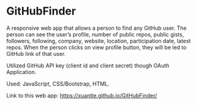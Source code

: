 # GitHubFinder

A responsive web app that allows a person to find any GitHub user. The person can see the user’s profile, number of public repos, public gists, followers, following, company, website, location, participation date, latest repos. When the person clicks on view profile button, they will be led to GitHub link of that user. 

Utilized GitHub API key (client id and client secret) though OAuth Application.

Used: JavaScript, CSS/Bootstrap, HTML. 

Link to this web app: https://xuantle.github.io/GitHubFinder/
